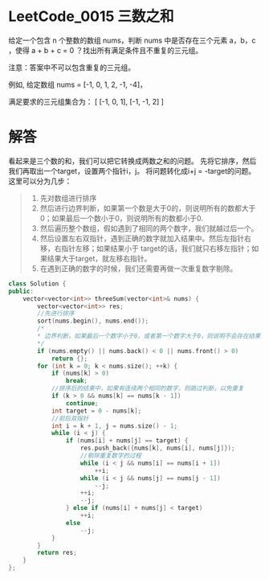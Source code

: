 
# LeetCode_0015 三数之和

给定一个包含 n 个整数的数组 nums，判断 nums 中是否存在三个元素 a，b，c ，使得 a + b + c = 0 ？找出所有满足条件且不重复的三元组。

注意：答案中不可以包含重复的三元组。

 例如, 给定数组 nums = [-1, 0, 1, 2, -1, -4]，

满足要求的三元组集合为：
[
  [-1, 0, 1],
  [-1, -1, 2]
]

# 解答
看起来是三个数的和，我们可以把它转换成两数之和的问题。
先将它排序，然后我们再取出一个target，设置两个指针i，j。
将问题转化成i+j = -target的问题。
这里可以分为几步：

> 1. 先对数组进行排序
> 2. 然后进行边界判断，如果第一个数是大于0的，则说明所有的数都大于0；如果最后一个数小于0，则说明所有的数都小于0.
> 3. 然后遍历整个数组，假如遇到了相同的两个数字，我们就越过后一个。
> 4. 然后设置左右双指针，遇到正确的数字就加入结果中。然后左指针右移，右指针左移；如果结果小于 target的话，我们就只右移左指针；如果结果大于target，就左移右指针。
> 5. 在遇到正确的数字的时候，我们还需要再做一次重复数字剔除。


```C++
class Solution {
public:
    vector<vector<int>> threeSum(vector<int>& nums) {
        vector<vector<int>> res;
        //先进行排序
        sort(nums.begin(), nums.end());
        /*
        * 边界判断，如果最后一个数字小于0，或者第一个数字大于0，则说明不会存在结果
        */
        if (nums.empty() || nums.back() < 0 || nums.front() > 0) 
            return {};
        for (int k = 0; k < nums.size(); ++k) {
            if (nums[k] > 0) 
                break;
            //排序后的结果中，如果有连续两个相同的数字，则跳过判断，以免重复
            if (k > 0 && nums[k] == nums[k - 1]) 
                continue;
            int target = 0 - nums[k];
            //前后双指针
            int i = k + 1, j = nums.size() - 1;
            while (i < j) {
                if (nums[i] + nums[j] == target) {
                    res.push_back({nums[k], nums[i], nums[j]});
                    //剔除重复数字的过程
                    while (i < j && nums[i] == nums[i + 1]) 
                        ++i;
                    while (i < j && nums[j] == nums[j - 1])
                        --j;
                    ++i; 
                    --j;
                } else if (nums[i] + nums[j] < target) 
                    ++i;
                else 
                    --j;
            }
        }
        return res;
    }
};
```